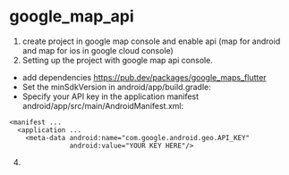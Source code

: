 # google_map_api

1. create project in google map console and  enable api (map for android and map for ios in google cloud console)
2. Setting up the project with google map api console.
  - add dependencies https://pub.dev/packages/google_maps_flutter
  - Set the minSdkVersion in android/app/build.gradle:
  - Specify your API key in the application manifest android/app/src/main/AndroidManifest.xml:
  ```
  <manifest ...
    <application ...
      <meta-data android:name="com.google.android.geo.API_KEY"
                 android:value="YOUR KEY HERE"/>
  ```
    
4. 

